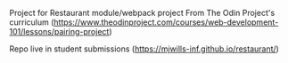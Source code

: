 Project for Restaurant module/webpack project From The Odin Project's curriculum (https://www.theodinproject.com/courses/web-development-101/lessons/pairing-project)

Repo live in student submissions (https://mjwills-inf.github.io/restaurant/)
